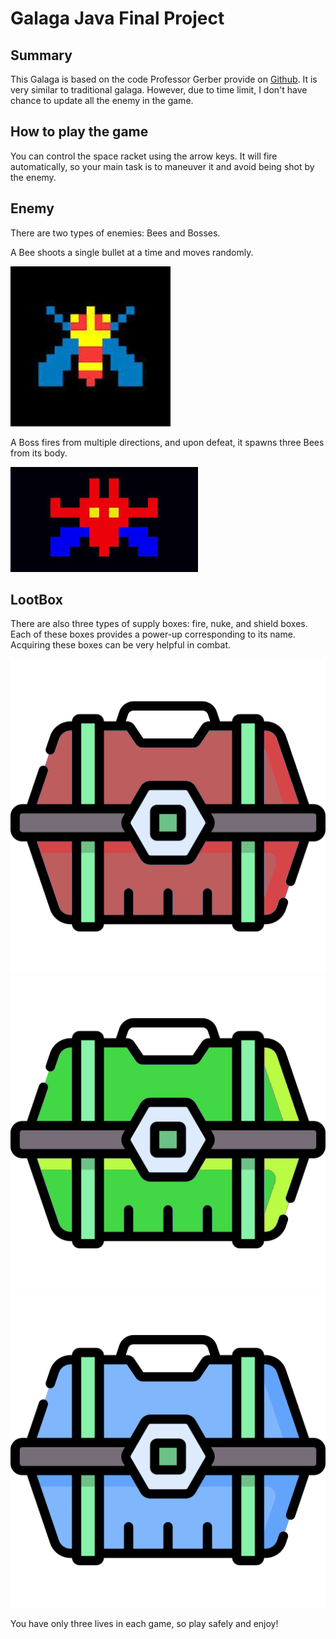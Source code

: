 # Galaga Java Final Project

## Summary
This Galaga is based on the code Professor Gerber provide on [Github](https://github.com/agerber/proJava/tree/master/src/main/java/edu/uchicago/gerber/_08final). It is very similar to traditional galaga. However, due to time limit, I don't have chance to update all the enemy in the game.

## How to play the game
You can control the space racket using the arrow keys. It will fire automatically, so your main task is to maneuver it and avoid being shot by the enemy. 




## Enemy

There are two types of enemies: Bees and Bosses. 

A Bee shoots a single bullet at a time and moves randomly.


<img src="gala_bee.jpg" alt="bee" title="Bee Img">

A Boss fires from multiple directions, and upon defeat, it spawns three Bees from its body.

<img src="boss.jpeg" alt="boss" title="Boss Img">

## LootBox

There are also three types of supply boxes: fire, nuke, and shield boxes. Each of these boxes provides a power-up corresponding to its name. Acquiring these boxes can be very helpful in combat. 

<img src="FireLootBox.png" alt="Lootbox" title="Lootbox Img">
<img src="ShieldLootBox.png" alt="Lootbox" title="Lootbox Img">
<img src="NukeLootBox.png" alt="Lootbox" title="Lootbox Img">


You have only three lives in each game, so play safely and enjoy!